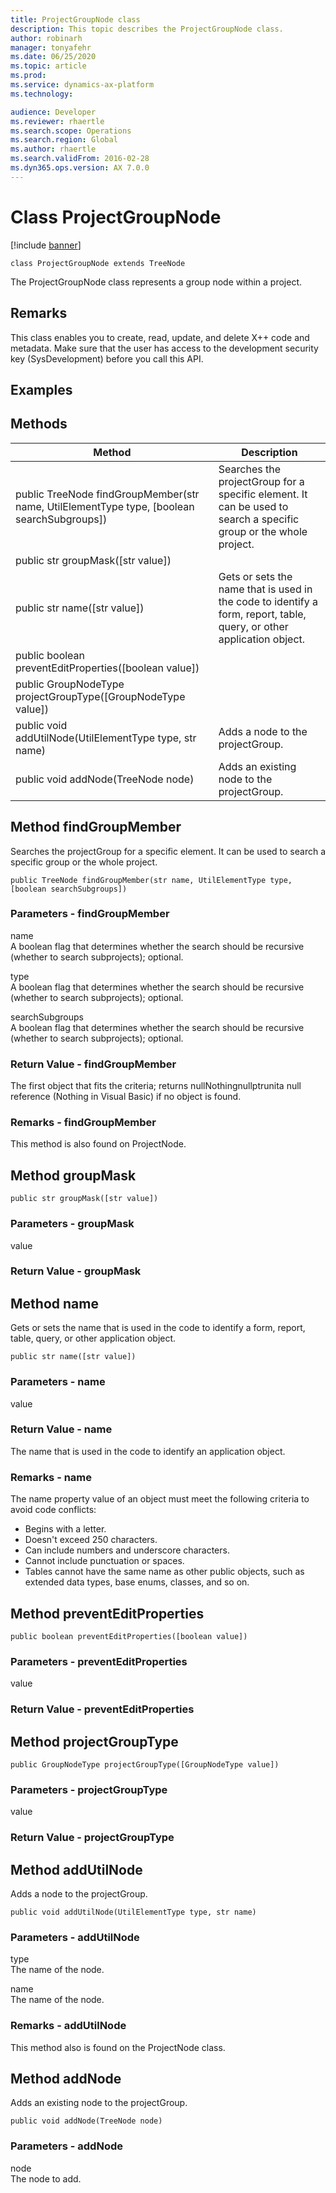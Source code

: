 ```yaml
---
title: ProjectGroupNode class
description: This topic describes the ProjectGroupNode class.
author: robinarh
manager: tonyafehr
ms.date: 06/25/2020
ms.topic: article
ms.prod: 
ms.service: dynamics-ax-platform
ms.technology: 

audience: Developer
ms.reviewer: rhaertle
ms.search.scope: Operations
ms.search.region: Global
ms.author: rhaertle
ms.search.validFrom: 2016-02-28
ms.dyn365.ops.version: AX 7.0.0
---
```


# Class ProjectGroupNode

[!include [banner](../includes/banner.md)]

```xpp
class ProjectGroupNode extends TreeNode
```

The ProjectGroupNode class represents a group node within a project.

## Remarks

This class enables you to create, read, update, and delete X++ code and metadata. Make sure that the user has access to the development security key (SysDevelopment) before you call this API.

## Examples

## Methods

| Method                                                                                       | Description                                                                                                                                   |
|----------------------------------------------------------------------------------------------|-----------------------------------------------------------------------------------------------------------------------------------------------|
| public TreeNode findGroupMember(str name, UtilElementType type, \[boolean searchSubgroups\]) | Searches the projectGroup for a specific element. It can be used to search a specific group or the whole project.                             |
| public str groupMask(\[str value\])                                                          |                                                                                                                                               |
| public str name(\[str value\])                                                               | Gets or sets the name that is used in the code to identify a form, report, table, query, or other application object. |
| public boolean preventEditProperties(\[boolean value\])                                      |                                                                                                                                               |
| public GroupNodeType projectGroupType(\[GroupNodeType value\])                               |                                                                                                                                               |
| public void addUtilNode(UtilElementType type, str name)                                      | Adds a node to the projectGroup.                                                                                                              |
| public void addNode(TreeNode node)                                                           | Adds an existing node to the projectGroup.                                                                                                    |

## Method findGroupMember

Searches the projectGroup for a specific element. It can be used to search a specific group or the whole project.

```xpp
public TreeNode findGroupMember(str name, UtilElementType type, [boolean searchSubgroups])
```

### Parameters - findGroupMember

name  
A boolean flag that determines whether the search should be recursive (whether to search subprojects); optional.

<!-- -->

type  
A boolean flag that determines whether the search should be recursive (whether to search subprojects); optional.

<!-- -->

searchSubgroups  
A boolean flag that determines whether the search should be recursive (whether to search subprojects); optional.

### Return Value - findGroupMember

The first object that fits the criteria; returns nullNothingnullptrunita null reference (Nothing in Visual Basic) if no object is found.

### Remarks - findGroupMember

This method is also found on ProjectNode.

## Method groupMask

```xpp
public str groupMask([str value])
```

### Parameters - groupMask

value  

### Return Value - groupMask

## Method name

Gets or sets the name that is used in the code to identify a form, report, table, query, or other application object.

```xpp
public str name([str value])
```

### Parameters - name

value  

### Return Value - name

The name that is used in the code to identify an application object.

### Remarks - name

The name property value of an object must meet the following criteria to avoid code conflicts:

-   Begins with a letter.
-   Doesn't exceed 250 characters.
-   Can include numbers and underscore characters.
-   Cannot include punctuation or spaces.
-   Tables cannot have the same name as other public objects, such as extended data types, base enums, classes, and so on.

## Method preventEditProperties

```xpp
public boolean preventEditProperties([boolean value])
```

### Parameters - preventEditProperties

value  

### Return Value - preventEditProperties

## Method projectGroupType

```xpp
public GroupNodeType projectGroupType([GroupNodeType value])
```

### Parameters - projectGroupType

value  

### Return Value - projectGroupType

## Method addUtilNode

Adds a node to the projectGroup.

```xpp
public void addUtilNode(UtilElementType type, str name)
```

### Parameters - addUtilNode

type  
The name of the node.

<!-- -->

name  
The name of the node.

### Remarks - addUtilNode

This method also is found on the ProjectNode class.

## Method addNode

Adds an existing node to the projectGroup.

```xpp
public void addNode(TreeNode node)
```

### Parameters - addNode

node  
The node to add.

